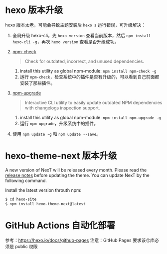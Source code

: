 # hexo 版本升级

hexo 版本太老，可能会导致主题安装后 `hexo s` 运行错误，可升级解决：

1. 全局升级 hexo-cli，先 `hexo version` 查看当前版本，然后 `npm install hexo-cli -g`，再次 `hexo version` 查看是否升级成功。

2. [npm-check](https://www.npmjs.com/package/npm-check)

   > Check for outdated, incorrect, and unused dependencies.

   1. install this utility as global npm-module: `npm install npm-check -g`
   2. 运行 `npm-check`，检查系统中的插件是否有升级的，可以看到自己前面都安装了那些插件。

3. [npm-upgrade](https://www.npmjs.com/package/npm-upgrade)

   > Interactive CLI utility to easily update outdated NPM dependencies with changelogs inspection support.

   1. install this utility as global npm-module: `npm install npm-upgrade -g`
   2. 运行 `npm-upgrade`，升级系统中的插件。

4. 使用 `npm update -g` 和 `npm update --save`。

# hexo-theme-next 版本升级

A new version of NexT will be released every month. Please read the [release notes](https://github.com/next-theme/hexo-theme-next/releases) before updating the theme. You can update NexT by the following command.

Install the latest version throuth npm:

```bash
$ cd hexo-site
$ npm install hexo-theme-next@latest
```

# GitHub Actions 自动化部署

参考：https://hexo.io/docs/github-pages
注意：GitHub Pages 要求该仓库必须是 public 权限
